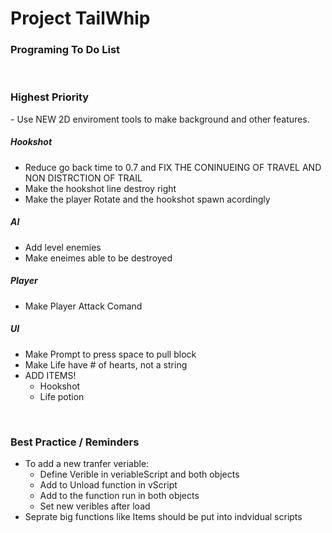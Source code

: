 # Project TailWhip

<h3>Programing To Do List</h3><br>

<h3> Highest Priority </h3>
- Use NEW 2D enviroment tools to make background and other features.

<h5> Hookshot </h5>

- Reduce go back time to 0.7 and FIX THE CONINUEING OF TRAVEL AND NON DISTRCTION OF TRAIL
- Make the hookshot line destroy right
- Make the player Rotate and the hookshot spawn acordingly

<h5> AI </h5>

- Add level enemies
- Make eneimes able to be destroyed

<h5> Player </h5>

- Make Player Attack Comand

<h5> UI </h5>

- Make Prompt to press space to pull block
- Make Life have # of hearts, not a string
- ADD ITEMS!
	- Hookshot
	- Life potion



<br>
<h3> Best Practice / Reminders </h3>

- To add a new tranfer veriable:
	- Define Verible in veriableScript and both objects
	- Add to Unload function in vScript
	- Add to the function run in both objects
	- Set new veribles after load
- Seprate big functions like Items should be put into indvidual scripts
